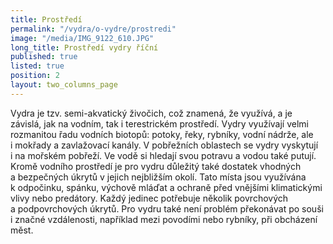 ```yaml
---
title: Prostředí
permalink: "/vydra/o-vydre/prostredi"
image: "/media/IMG_9122_610.JPG"
long_title: Prostředí vydry říční
published: true
listed: true
position: 2
layout: two_columns_page
---
```

Vydra je tzv. semi-akvatický živočich, což znamená, že využívá, a je
závislá, jak na vodním, tak i terestrickém prostředí. Vydry využívají
velmi rozmanitou řadu vodních biotopů: potoky, řeky, rybníky, vodní
nádrže, ale i mokřady a zavlažovací kanály. V pobřežních oblastech se
vydry vyskytují i na mořském pobřeží. Ve vodě si hledají svou potravu
a vodou také putují. Kromě vodního prostředí je pro vydru důležitý také
dostatek vhodných a bezpečných úkrytů v jejich nejbližším okolí. Tato
místa jsou využívána k odpočinku, spánku, výchově mláďat a ochraně před
vnějšími klimatickými vlivy nebo predátory. Každý jedinec potřebuje
několik povrchových a podpovrchových úkrytů. Pro vydru také není problém
překonávat po souši i značné vzdálenosti, například mezi povodími nebo
rybníky, při obcházení měst.
